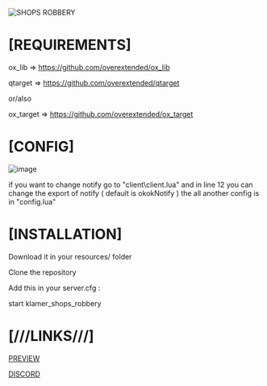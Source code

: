 ![SHOPS ROBBERY](https://github.com/KL4M3R/klamer_shops_robbery/assets/161390980/55406619-4e6b-438d-8610-00cf9ac04eba)
# [REQUIREMENTS]

ox_lib => https://github.com/overextended/ox_lib 

qtarget => https://github.com/overextended/qtarget

or/also

ox_target => https://github.com/overextended/ox_target


# [CONFIG]


![image](https://github.com/KL4M3R/klamer_shops_robbery/assets/161390980/d50a762f-539c-4fa9-a786-e0c728849976)

if you want to change notify go to "client\client.lua" and in line 12 you can change the export of notify ( default is okokNotify )
the all another config is in "config.lua"

# [INSTALLATION]

Download it in your resources/ folder

Clone the repository

Add this in your server.cfg :

start klamer_shops_robbery

# [\/\/\/LINKS\/\/\/]

[PREVIEW](https://www.youtube.com/watch?v=ME2V3iOUZAk)

[DISCORD](https://discord.gg/J8SyUWtXfX)
